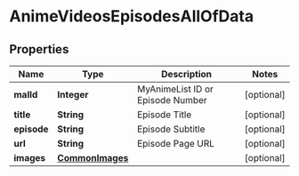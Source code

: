 

# AnimeVideosEpisodesAllOfData


## Properties

| Name | Type | Description | Notes |
|------------ | ------------- | ------------- | -------------|
|**malId** | **Integer** | MyAnimeList ID or Episode Number |  [optional] |
|**title** | **String** | Episode Title |  [optional] |
|**episode** | **String** | Episode Subtitle |  [optional] |
|**url** | **String** | Episode Page URL |  [optional] |
|**images** | [**CommonImages**](CommonImages.md) |  |  [optional] |



